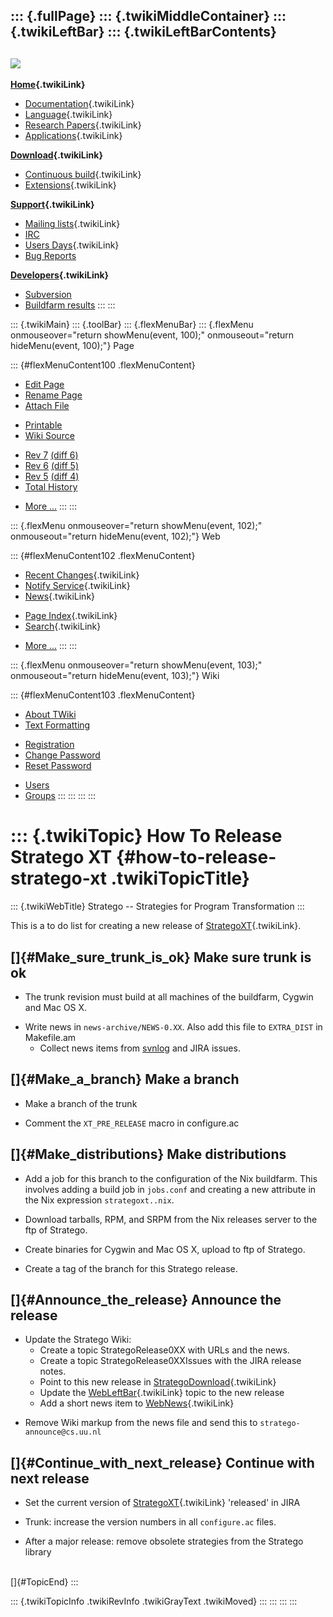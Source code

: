 ::: {.fullPage}
::: {.twikiMiddleContainer}
::: {.twikiLeftBar}
::: {.twikiLeftBarContents}
  ----------------------------------------------------------------------------------
  [![](../pub/Stratego/StrategoLogo/StrategoLogoTextlessWhite-100px.png)](WebHome)
  ----------------------------------------------------------------------------------

**[Home](WebHome){.twikiLink}**

-   [Documentation](StrategoDocumentation){.twikiLink}
-   [Language](StrategoLanguage){.twikiLink}
-   [Research Papers](StrategoPublications){.twikiLink}
-   [Applications](StrategoApplication){.twikiLink}

**[Download](StrategoDownload){.twikiLink}**

-   [Continuous build](ContinuousBuild){.twikiLink}
-   [Extensions](AdditionalPackageDownload){.twikiLink}

**[Support](StrategoSupport){.twikiLink}**

-   [Mailing lists](MailingList){.twikiLink}
-   [IRC](irc://irc.freenode.net/#stratego)
-   [Users Days](StrategoUsersDay){.twikiLink}
-   [Bug Reports](http://yellowgrass.org/project/StrategoXT)

**[Developers](StrategoDev){.twikiLink}**

-   [Subversion](https://svn.strategoxt.org/repos/StrategoXT/strategoxt/trunk)
-   [Buildfarm
    results](http://hydra.nixos.org/jobset/strategoxt/strategoxt-release/all)
:::
:::

::: {.twikiMain}
::: {.toolBar}
::: {.flexMenuBar}
::: {.flexMenu onmouseover="return showMenu(event, 100);" onmouseout="return hideMenu(event, 100);"}
Page

::: {#flexMenuContent100 .flexMenuContent}
-   [Edit
    Page](http://www.program-transformation.org/edit/Stratego/HowToReleaseStrategoXT?t=1536825539)
-   [Rename
    Page](http://www.program-transformation.org/rename/Stratego/HowToReleaseStrategoXT)
-   [Attach
    File](http://www.program-transformation.org/attach/Stratego/HowToReleaseStrategoXT)

<!-- -->

-   [Printable](http://www.program-transformation.org/view/Stratego/HowToReleaseStrategoXT?skin=print.pattern)
-   [Wiki
    Source](http://www.program-transformation.org/view/Stratego/HowToReleaseStrategoXT?skin=text&raw=on&contenttype=text/plain)

<!-- -->

-   [Rev
    7](http://www.program-transformation.org/view/Stratego/HowToReleaseStrategoXT?rev=1.7)
    [(diff 6)](http://www.program-transformation.org/rdiff/Stratego/HowToReleaseStrategoXT?rev1=1.7&rev2=1.6)
-   [Rev
    6](http://www.program-transformation.org/view/Stratego/HowToReleaseStrategoXT?rev=1.6)
    [(diff 5)](http://www.program-transformation.org/rdiff/Stratego/HowToReleaseStrategoXT?rev1=1.6&rev2=1.5)
-   [Rev
    5](http://www.program-transformation.org/view/Stratego/HowToReleaseStrategoXT?rev=1.5)
    [(diff 4)](http://www.program-transformation.org/rdiff/Stratego/HowToReleaseStrategoXT?rev1=1.5&rev2=1.4)
-   [Total
    History](http://www.program-transformation.org/rdiff/Stratego/HowToReleaseStrategoXT)

<!-- -->

-   [More
    \...](http://www.program-transformation.org/oops/Stratego/HowToReleaseStrategoXT?template=oopsmore&param1=1.7&param2=1.7)
:::
:::

::: {.flexMenu onmouseover="return showMenu(event, 102);" onmouseout="return hideMenu(event, 102);"}
Web

::: {#flexMenuContent102 .flexMenuContent}
-   [Recent Changes](WebChanges){.twikiLink}
-   [Notify Service](WebNotify){.twikiLink}
-   [News](WebNews){.twikiLink}

<!-- -->

-   [Page Index](WebIndex){.twikiLink}
-   [Search](WebSearch){.twikiLink}

<!-- -->

-   [More
    \...](http://www.program-transformation.org/oops/Stratego/HowToReleaseStrategoXT?template=oopsmore&param1=1.7&param2=1.7)
:::
:::

::: {.flexMenu onmouseover="return showMenu(event, 103);" onmouseout="return hideMenu(event, 103);"}
Wiki

::: {#flexMenuContent103 .flexMenuContent}
-   [About
    TWiki](http://www.program-transformation.org/view/TWiki/WebHome)
-   [Text
    Formatting](http://www.program-transformation.org/view/TWiki/TextFormattingRules)

<!-- -->

-   [Registration](http://www.program-transformation.org/view/TWiki/TWikiRegistration)
-   [Change
    Password](http://www.program-transformation.org/view/TWiki/ChangePassword)
-   [Reset
    Password](http://www.program-transformation.org/view/TWiki/ResetPassword)

<!-- -->

-   [Users](http://www.program-transformation.org/view/Main/TWikiUsers)
-   [Groups](http://www.program-transformation.org/view/Main/TWikiGroups)
:::
:::
:::
:::

::: {.twikiTopic}
How To Release Stratego XT {#how-to-release-stratego-xt .twikiTopicTitle}
==========================

::: {.twikiWebTitle}
Stratego \-- Strategies for Program Transformation
:::

This is a to do list for creating a new release of
[StrategoXT](StrategoXT){.twikiLink}.

[]{#Make_sure_trunk_is_ok} Make sure trunk is ok
------------------------------------------------

-   The trunk revision must build at all machines of the buildfarm,
    Cygwin and Mac OS X.

<!-- -->

-   Write news in `news-archive/NEWS-0.XX`. Also add this file to
    `EXTRA_DIST` in Makefile.am
    -   Collect news items from
        [svnlog](http://catamaran.labs.cs.uu.nl/svnlog/StrategoXT/) and
        JIRA issues.

[]{#Make_a_branch} Make a branch
--------------------------------

-   Make a branch of the trunk

<!-- -->

-   Comment the `XT_PRE_RELEASE` macro in configure.ac

[]{#Make_distributions} Make distributions
------------------------------------------

-   Add a job for this branch to the configuration of the Nix buildfarm.
    This involves adding a build job in `jobs.conf` and creating a new
    attribute in the Nix expression `strategoxt..nix`.

<!-- -->

-   Download tarballs, RPM, and SRPM from the Nix releases server to the
    ftp of Stratego.

<!-- -->

-   Create binaries for Cygwin and Mac OS X, upload to ftp of Stratego.

<!-- -->

-   Create a tag of the branch for this Stratego release.

[]{#Announce_the_release} Announce the release
----------------------------------------------

-   Update the Stratego Wiki:
    -   Create a topic StrategoRelease0XX with URLs and the news.
    -   Create a topic StrategoRelease0XXIssues with the JIRA release
        notes.
    -   Point to this new release in
        [StrategoDownload](StrategoDownload){.twikiLink}
    -   Update the [WebLeftBar](WebLeftBar){.twikiLink} topic to the new
        release
    -   Add a short news item to [WebNews](WebNews){.twikiLink}

<!-- -->

-   Remove Wiki markup from the news file and send this to
    `stratego-announce@cs.uu.nl`

[]{#Continue_with_next_release} Continue with next release
----------------------------------------------------------

-   Set the current version of [StrategoXT](StrategoXT){.twikiLink}
    \'released\' in JIRA

<!-- -->

-   Trunk: increase the version numbers in all `configure.ac` files.

<!-- -->

-   After a major release: remove obsolete strategies from the Stratego
    library

\
[]{#TopicEnd}
:::

::: {.twikiTopicInfo .twikiRevInfo .twikiGrayText .twikiMoved}
:::
:::
:::
:::
